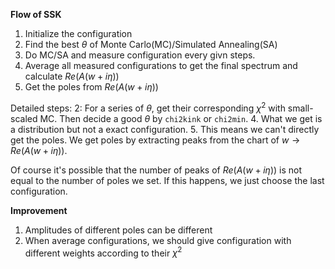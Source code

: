 **Flow of SSK**

1. Initialize the configuration
2. Find the best $\theta$ of Monte Carlo(MC)/Simulated Annealing(SA)
3. Do MC/SA and measure configuration every givn steps.
4. Average all measured configurations to get the final spectrum and calculate $Re(A(w+i\eta))$
5. Get the poles from $Re(A(w+i\eta))$

Detailed steps:
2: For a series of $\theta$, get their corresponding $\chi^2$ with small-scaled MC. Then decide a good $\theta$ by `chi2kink` or `chi2min`.
4. What we get is a distribution but not a exact configuration.
5. This means we can't directly get the poles. We get poles by extracting peaks from the chart of $w\to Re(A(w+i\eta))$.

Of course it's possible that the number of peaks of $Re(A(w+i\eta))$ is not equal to the number of poles we set. If this happens, we just choose the last configuration.

**Improvement**

1. Amplitudes of different poles can be different
2. When average configurations, we should give configuration with different weights according to their $\chi^2$
